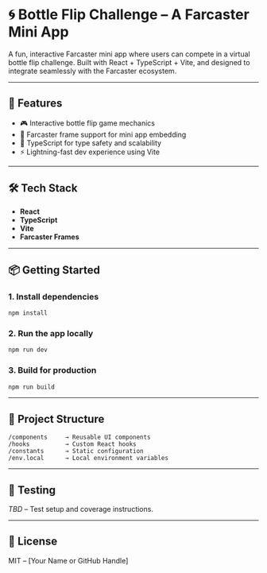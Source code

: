 # 🌀 Bottle Flip Challenge – A Farcaster Mini App

A fun, interactive Farcaster mini app where users can compete in a virtual bottle flip challenge. Built with React + TypeScript + Vite, and designed to integrate seamlessly with the Farcaster ecosystem.

---

## 🚀 Features

- 🎮 Interactive bottle flip game mechanics  
- 📡 Farcaster frame support for mini app embedding  
- 🧠 TypeScript for type safety and scalability  
- ⚡ Lightning-fast dev experience using Vite  

---

## 🛠️ Tech Stack

- **React**
- **TypeScript**
- **Vite**
- **Farcaster Frames**

---

## 📦 Getting Started

### 1. Install dependencies

```bash
npm install
```

### 2. Run the app locally

```bash
npm run dev
```

### 3. Build for production

```bash
npm run build
```

---

## 📁 Project Structure

```
/components     → Reusable UI components  
/hooks          → Custom React hooks  
/constants      → Static configuration  
/env.local      → Local environment variables  
```

---

## 🧪 Testing

_TBD_ – Test setup and coverage instructions.

---

## 📄 License

MIT – [Your Name or GitHub Handle]
